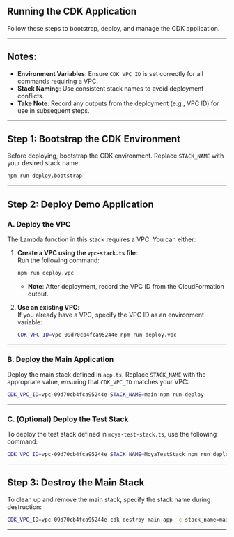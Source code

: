 ## Running the CDK Application

Follow these steps to bootstrap, deploy, and manage the CDK application.

---

## Notes:

- **Environment Variables**: Ensure `CDK_VPC_ID` is set correctly for all commands requiring a VPC.
- **Stack Naming**: Use consistent stack names to avoid deployment conflicts.
- **Take Note**: Record any outputs from the deployment (e.g., VPC ID) for use in subsequent steps.

---

## Step 1: Bootstrap the CDK Environment

Before deploying, bootstrap the CDK environment. Replace `STACK_NAME` with your desired stack name:

```bash
npm run deploy.bootstrap
```

---

## Step 2: Deploy Demo Application

### A. Deploy the VPC

The Lambda function in this stack requires a VPC. You can either:

1. **Create a VPC using the `vpc-stack.ts` file**:  
   Run the following command:

   ```bash
   npm run deploy.vpc
   ```

   - **Note**: After deployment, record the VPC ID from the CloudFormation output.

2. **Use an existing VPC**:  
   If you already have a VPC, specify the VPC ID as an environment variable:
   ```bash
   CDK_VPC_ID=vpc-09d70cb4fca95244e npm run deploy.vpc
   ```

---

### B. Deploy the Main Application

Deploy the main stack defined in `app.ts`. Replace `STACK_NAME` with the appropriate value, ensuring that `CDK_VPC_ID` matches your VPC:

```bash
CDK_VPC_ID=vpc-09d70cb4fca95244e STACK_NAME=main npm run deploy
```

---

### C. (Optional) Deploy the Test Stack

To deploy the test stack defined in `moya-test-stack.ts`, use the following command:

```bash
CDK_VPC_ID=vpc-09d70cb4fca95244e STACK_NAME=MoyaTestStack npm run deploy.moya.test
```

---

## Step 3: Destroy the Main Stack

To clean up and remove the main stack, specify the stack name during destruction:

```bash
CDK_VPC_ID=vpc-09d70cb4fca95244e cdk destroy main-app -c stack_name=main
```

---
